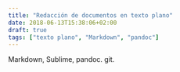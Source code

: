 ```yaml
---
title: "Redacción de documentos en texto plano"
date: 2018-06-13T15:38:06+02:00
draft: true
tags: ["texto plano", "Markdown", "pandoc"]
---
```


Markdown, Sublime, pandoc. git.